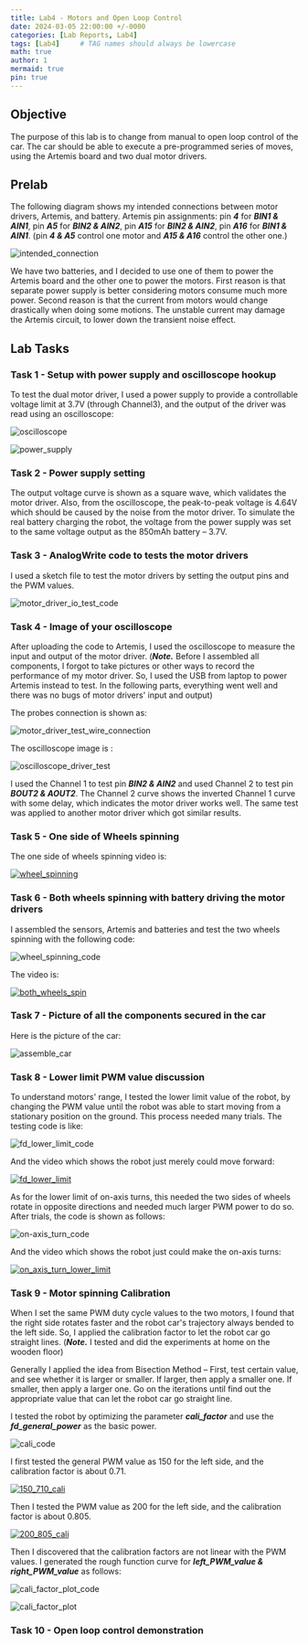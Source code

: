 ```yaml
---
title: Lab4 - Motors and Open Loop Control
date: 2024-03-05 22:00:00 +/-0000
categories: [Lab Reports, Lab4]
tags: [Lab4]     # TAG names should always be lowercase
math: true
author: 1
mermaid: true
pin: true
---
```


## Objective

The purpose of this lab is to change from manual to open loop control of the car. The car should be able to execute a pre-programmed series of moves, using the Artemis board and two dual motor drivers.

## Prelab

The following diagram shows my intended connections between motor drivers, Artemis, and battery. Artemis pin assignments: pin ***4*** for ***BIN1 & AIN1***, pin ***A5*** for ***BIN2 & AIN2***, pin ***A15*** for ***BIN2 & AIN2***, pin ***A16*** for ***BIN1 & AIN1***. (pin ***4 & A5*** control one motor and ***A15 & A16*** control the other one.)

![intended_connection](/assets/images/lab4/intended_connection.png "intended_connection")

We have two batteries, and I decided to use one of them to power the Artemis board and the other one to power the motors. First reason is that separate power supply is better considering motors consume much more power. Second reason is that the current from motors would change drastically when doing some motions. The unstable current may damage the Artemis circuit, to lower down the transient noise effect.

## Lab Tasks

### Task 1 - Setup with power supply and oscilloscope hookup

To test the dual motor driver, I used a power supply to provide a controllable voltage limit at 3.7V (through Channel3), and the output of the driver was read using an oscilloscope:

![oscilloscope](/assets/images/lab4/oscilloscope.JPG "oscilloscope")

![power_supply](/assets/images/lab4/power_supply.JPG "power_supply")

### Task 2 - Power supply setting

The output voltage curve is shown as a square wave, which validates the motor driver. Also, from the oscilloscope, the peak-to-peak voltage is 4.64V which should be caused by the noise from the motor driver. To simulate the real battery charging the robot, the voltage from the power supply was set to the same voltage output as the 850mAh battery – 3.7V.

### Task 3 - AnalogWrite code to tests the motor drivers

I used a sketch file to test the motor drivers by setting the output pins and the PWM values.

![motor_driver_io_test_code](/assets/images/lab4/motor_driver_io_test_code.png "motor_driver_io_test_code")

### Task 4 - Image of your oscilloscope

After uploading the code to Artemis, I used the oscilloscope to measure the input and output of the motor driver. (***Note.*** Before I assembled all components, I forgot to take pictures or other ways to record the performance of my motor driver. So, I used the USB from laptop to power Artemis instead to test. In the following parts, everything went well and there was no bugs of motor drivers' input and output)

The probes connection is shown as:

![motor_driver_test_wire_connection](/assets/images/lab4/motor_driver_test_wire_connection.JPG "motor_driver_test_wire_connection")

The oscilloscope image is :

![oscilloscope_driver_test](/assets/images/lab4/oscilloscope_driver_test.JPG "oscilloscope_driver_test")

I used the Channel 1 to test pin ***BIN2 & AIN2*** and used Channel 2 to test pin ***BOUT2 & AOUT2***. The Channel 2 curve shows the inverted Channel 1 curve with some delay, which indicates the motor driver works well. The same test was applied to another motor driver which got similar results.

### Task 5 - One side of Wheels spinning

The one side of wheels spinning video is:

[![wheel_spinning](https://img.youtube.com/vi/srrAF9U4jSw/maxresdefault.jpg)](https://www.youtube.com/watch?v=srrAF9U4jSw)

### Task 6 - Both wheels spinning with battery driving the motor drivers

I assembled the sensors, Artemis and batteries and test the two wheels spinning with the following code:

![wheel_spinning_code](/assets/images/lab4/wheel_spinning_code.png "wheel_spinning_code")

The video is:

[![both_wheels_spin](https://img.youtube.com/vi/VzoXIenj41Q/maxresdefault.jpg)](https://www.youtube.com/watch?v=VzoXIenj41Q)

### Task 7 - Picture of all the components secured in the car

Here is the picture of the car:

![assemble_car](/assets/images/lab4/assemble_car.JPG "assemble_car")

### Task 8 - Lower limit PWM value discussion

To understand motors' range, I tested the lower limit value of the robot, by changing the PWM value until the robot was able to start moving from a stationary position on the ground. This process needed many trials. The testing code is like:

![fd_lower_limit_code](/assets/images/lab4/fd_lower_limit_code.png "fd_lower_limit_code")

And the video which shows the robot just merely could move forward:

[![fd_lower_limit](https://img.youtube.com/vi/iUPSDO3PGY4/maxresdefault.jpg)](https://www.youtube.com/watch?v=iUPSDO3PGY4)

As for the lower limit of on-axis turns, this needed the two sides of wheels rotate in opposite directions and needed much larger PWM power to do so. After trials, the code is shown as follows:

![on-axis_turn_code](/assets/images/lab4/on-axis_turn_code.png "on-axis_turn_code")

And the video which shows the robot just could make the on-axis turns:

[![on_axis_turn_lower_limit](https://img.youtube.com/vi/O0Q0AhJT61Y/maxresdefault.jpg)](https://www.youtube.com/watch?v=O0Q0AhJT61Y)

### Task 9 - Motor spinning Calibration

When I set the same PWM duty cycle values to the two motors, I found that the right side rotates faster and the robot car's trajectory always bended to the left side. So, I applied the calibration factor to let the robot car go straight lines. (***Note.*** I tested and did the experiments at home on the wooden floor)

Generally I applied the idea from Bisection Method – First, test certain value, and see whether it is larger or smaller. If larger, then apply a smaller one. If smaller, then apply a larger one. Go on the iterations until find out the appropriate value that can let the robot car go straight line.

I tested the robot by optimizing the parameter ***cali_factor*** and use the ***fd_general_power*** as the basic power.

![cali_code](/assets/images/lab4/cali_code.png "cali_code")

I first tested the general PWM value as 150 for the left side, and the calibration factor is about 0.71.

[![150_710_cali](https://img.youtube.com/vi/FCassgqC6eA/maxresdefault.jpg)](https://www.youtube.com/watch?v=FCassgqC6eA)

Then I tested the PWM value as 200 for the left side, and the calibration factor is about 0.805.

[![200_805_cali](https://img.youtube.com/vi/Lmf9ZvCY7fk/maxresdefault.jpg)](https://www.youtube.com/watch?v=Lmf9ZvCY7fk)

Then I discovered that the calibration factors are not linear with the PWM values. I generated the rough function curve for ***left_PWM_value & right_PWM_value*** as follows:

![cali_factor_plot_code](/assets/images/lab4/cali_factor_plot_code.png "cali_factor_plot_code")

![cali_factor_plot](/assets/images/lab4/cali_factor_plot.png "cali_factor_plot")

### Task 10 - Open loop control demonstration


